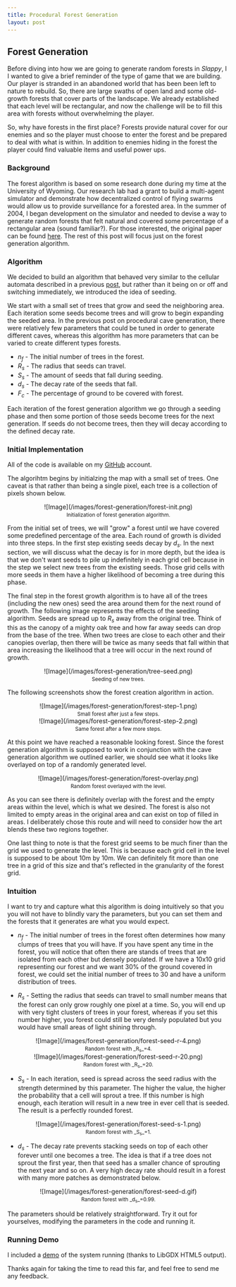 ```yaml
---
title: Procedural Forest Generation
layout: post
---
```


## Forest Generation

Before diving into how we are going to generate random forests in _Slappy_,
I I wanted to give a brief reminder of the type of game that we are
building. Our player is stranded in an abandoned world that has been been
left to nature to rebuild. So, there are large swaths of open land and some
old-growth forests that cover parts of the landscape. We already established
that each level will be rectangular, and now the challenge will be to fill
this area with forests without overwhelming the player.  

So, why have forests in the first place? Forests provide natural cover for
our enemies and so the player must choose to enter the forest and be
prepared to deal with what is within. In addition to enemies hiding in the
forest the player could find valuable items and useful power ups.

### Background

The forest algorithm is based on some research done during my time at the
University of Wyoming. Our research lab had a grant to build a multi-agent
simulator and demonstrate how decentralized control of flying swarms would
allow us to provide surveillance for a forested area. In the summer of 2004,
I began development on the simulator and needed to devise a way to generate
random forests that felt natural and covered some percentage of a
rectangular area (sound familiar?). For those interested, the original paper
can be found
[here](http://ieeexplore.ieee.org/xpl/login.jsp?tp=&arnumber=1461318&url=http%3A%2F%2Fieeexplore.ieee.org%2Fxpls%2Fabs_all.jsp%3Farnumber%3D1461318).
The rest of this post will focus just on the forest generation algorithm.

### Algorithm

We decided to build an algorithm that behaved very similar to the cellular
automata described in a previous [post](http://www.wesley-kerr.com/caves/),
but rather than it being on or off and switching immediately, we introduced
the idea of seeding.

We start with a small set of trees that grow and seed the neighboring area.
Each iteration some seeds become trees and will grow to begin expanding the
seeded area. In the previous post on procedural cave generation, there were
relatively few parameters that could be tuned in order to generate different
caves, whereas this algorithm has more parameters that can be varied to
create different types forests.  

- _n<sub>f</sub>_ - The initial number of trees in the forest.
- _R<sub>s</sub>_ - The radius that seeds can travel.
- _S<sub>s</sub>_ - The amount of seeds that fall during seeding.
- _d<sub>s</sub>_ - The decay rate of the seeds that fall.
- _F<sub>c</sub>_ - The percentage of ground to be covered with forest.

Each iteration of the forest generation algorithm we go through a seeding
phase and then some portion of those seeds become trees for the next
generation. If seeds do not become trees, then they will decay according to
the defined decay rate.  


### Initial Implementation

All of the code is available on my
[GitHub](https://github.com/wesleykerr/level-generator) account.

The algorihtm begins by initialzing the map with a small set of trees. One
caveat is that rather than being a single pixel, each tree is a collection
of pixels shown below.

<center>
![Image](/images/forest-generation/forest-init.png) <br>
<small>Initialization of forest generation algorithm.</small>
</center>

From the initial set of trees, we will "grow" a forest until we have covered
some predefined percentage of the area. Each round of growth is divided into
three steps. In the first step existing seeds decay by _d<sub>s</sub>_. In the
next section, we will discuss what the decay is for in more depth, but the idea
is that we don't want seeds to pile up indefinitely in each grid cell because
in the step we select new trees from the existing seeds. Those grid
cells with more seeds in them have a higher likelihood of becoming a tree
during this phase.  

The final step in the forest growth algorithm is to have all of the trees
(including the new ones) seed the area around them for the next round of
growth. The following image represents the effects of the seeding algorithm.
Seeds are spread up to _R<sub>s</sub>_ away from the original tree. Think of
this as the canopy of a mighty oak tree and how far away seeds can drop from
the base of the tree. When two trees are close to each other and their
canopies overlap, then there will be twice as many seeds that fall within
that area increasing the likelihood that a tree will occur in the next round
of growth.

<center>
![Image](/images/forest-generation/tree-seed.png) <br>
<small>Seeding of new trees.</small>
</center>

The following screenshots show the forest creation algorithm in action.

<center>
![Image](/images/forest-generation/forest-step-1.png) <br>
<small>Small forest after just a few steps.</small>
</center>

<center>
![Image](/images/forest-generation/forest-step-2.png) <br>
<small>Same forest after a few more steps.</small>
</center>

At this point we have reached a reasonable looking forest. Since the forest
generation algorithm is supposed to work in conjunction with the cave
generation algorithm we outlined earlier, we should see what it looks like
overlayed on top of a randomly generated level.

<center>
![Image](/images/forest-generation/forest-overlay.png) <br>
<small>Random forest overlayed with the level.</small>
</center>

As you can see there is definitely overlap with the forest and the empty
areas within the level, which is what we desired. The forest is also not
limited to empty areas in the original area and can exist on top of filled
in areas. I deliberately chose this route and will need to consider how the
art blends these two regions together.  

One last thing to note is that the forest grid seems to be much finer than
the grid we used to generate the level. This is because each grid cell in
the level is supposed to be about 10m by 10m. We can definitely fit more
than one tree in a grid of this size and that's reflected in the granularity
of the forest grid.


### Intuition

I want to try and capture what this algorithm is doing intuitively so that
you you will not have to blindly vary the parameters, but you can set them
and the forests that it generates are what you would expect.  

- _n<sub>f</sub>_ - The initial number of trees in the forest often
determines how many clumps of trees that you will have. If you have spent
any time in the forest, you will notice that often there are stands of trees
that are isolated from each other but densely populated. If we have a 10x10
grid representing our forest and we want 30% of the ground covered in
forest, we could set the initial number of trees to 30 and have a uniform
distribution of trees.

- _R<sub>s</sub>_ - Setting the radius that seeds can travel to small number
means that the forest can only grow roughly one pixel at a time. So, you
will end up with very tight clusters of trees in your forest, whereas if you
set this number higher, you forest could still be very densly populated but
you would have small areas of light shining through.

<center>
![Image](/images/forest-generation/forest-seed-r-4.png) <br>
<small>Random forest with _R<sub>s</sub>_=4.</small>
</center>

<center>
![Image](/images/forest-generation/forest-seed-r-20.png) <br>
<small>Random forest with _R<sub>s</sub>_=20.</small>
</center>

- _S<sub>s</sub>_ - In each iteration, seed is spread across the seed radius
with the strength determined by this parameter. The higher the value, the
higher the probability that a cell will sprout a tree. If this number is
high enough, each iteration will result in a new tree in ever cell that is
seeded. The result is a perfectly rounded forest.

<center>
![Image](/images/forest-generation/forest-seed-s-1.png) <br>
<small>Random forest with _S<sub>s</sub>_=1.</small>
</center>


- _d<sub>s</sub>_ - The decay rate prevents stacking seeds on top of each
other forever until one becomes a tree. The idea is that if a tree does not
sprout the first year, then that seed has a smaller chance of sprouting the
next year and so on. A very high decay rate should result in a forest with
many more patches as demonstrated below.

<center>
![Image](/images/forest-generation/forest-seed-d.gif) <br>
<small>Random forest with _d<sub>s</sub>_=0.99.</small>
</center>

The parameters should be relatively straightforward. Try it out for
yourselves, modifying the parameters in the code and running it.  

### Running Demo

I included a [demo](/level-generator/forest-generator/index.html) of the system running
(thanks to LibGDX HTML5 output).

Thanks again for taking the time to read this far, and feel free to send me
any feedback.  
